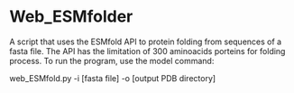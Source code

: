 # Web_ESMfolder
A script that uses the ESMfold API to protein folding from sequences of a fasta file. The API has the limitation of 300 aminoacids porteins for folding process.
To run the program, use the model command:

web_ESMfold.py -i [fasta file] -o [output PDB directory]

